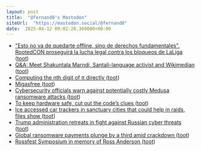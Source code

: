 ```yaml
---
layout: post
title:  "@fernand0's Mastodon"
siteUrl:  "https://mastodon.social/@fernand0"
date:  2025-04-12 09:02:28.369000+00:00
---
```

*  ["Esto no va de quedarte offline, sino de derechos fundamentales". RootedCON proseguirá la lucha legal contra los bloqueos de LaLiga ](https://www.genbeta.com/a-fondo/esto-no-va-quedarte-offline-sino-derechos-fundamentales-rootedcon-proseguira-lucha-legal-bloqueos-lalig) ([toot](https://mastodon.social/@fernand0/114324180065679813))
*  [Q&A: Meet Shakuntala Marndi, Santali-language activist and Wikimedian ](https://globalvoices.org/2025/03/28/qa-meet-shakuntala-marndi-santali-language-activist-and-wikimedian) ([toot](https://mastodon.social/@fernand0/114323959031919276))
*  [Computing the nth digit of π directly ](https://www.johndcook.com/blog/2025/03/14/bbp) ([toot](https://mastodon.social/@fernand0/114322378676936260))
*  [Migasfree ](https://avecesunafoto.wordpress.com/2025/04/10/migasfree) ([toot](https://mastodon.social/@fernand0/114320583398099640))
*  [Cybersecurity officials warn against potentially costly Medusa ransomware attacks ](https://www.ksl.com/article/51276010/cybersecurity-officials-warn-against-potentially-costly-medusa-ransomware-attack) ([toot](https://mastodon.social/@fernand0/114320513423377828))
*  [To keep hardware safe, cut out the code’s clues ](https://news.mit.edu/2025/to-keep-hardware-safe-cut-out-codes-clues-021) ([toot](https://mastodon.social/@fernand0/114320180012292327))
*  [Ice accessed car trackers in sanctuary cities that could help in raids, files show ](https://www.theguardian.com/us-news/2025/mar/11/ice-car-trackers-sanctuary-citie) ([toot](https://mastodon.social/@fernand0/114319982362206718))
*  [Trump administration retreats in fight against Russian cyber threats ](https://www.theguardian.com/us-news/2025/feb/28/trump-russia-hacking-cyber-securit) ([toot](https://mastodon.social/@fernand0/114319720110901747))
*  [Global ransomware payments plunge by a third amid crackdown ](https://www.theguardian.com/technology/2025/feb/05/global-ransomware-payments-plunge-by-a-third-amid-crackdow) ([toot](https://mastodon.social/@fernand0/114319517872882823))
*  [Rossfest Symposium in memory of Ross Anderson ](https://www.cl.cam.ac.uk/events/rossfest) ([toot](https://mastodon.social/@fernand0/114319273030988153))
